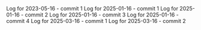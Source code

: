 Log for 2023-05-16 - commit 1
Log for 2025-01-16 - commit 1
Log for 2025-01-16 - commit 2
Log for 2025-01-16 - commit 3
Log for 2025-01-16 - commit 4
Log for 2025-03-16 - commit 1
Log for 2025-03-16 - commit 2
